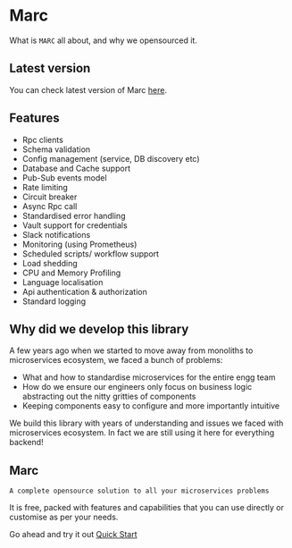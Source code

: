 # Marc

What is `MARC` all about, and why we opensourced it.

## Latest version
You can check latest version of Marc [here](https://www.npmjs.com/package/@uc-engg/openapi-rpc-node).

## Features

* Rpc clients
* Schema validation
* Config management (service, DB discovery etc)
* Database and Cache support
* Pub-Sub events model
* Rate limiting
* Circuit breaker
* Async Rpc call
* Standardised error handling
* Vault support for credentials
* Slack notifications
* Monitoring (using Prometheus)
* Scheduled scripts/ workflow support
* Load shedding
* CPU and Memory Profiling
* Language localisation
* Api authentication & authorization
* Standard logging

## Why did we develop this library

A few years ago when we started to move away from monoliths to microservices ecosystem, we faced a bunch of problems:
* What and how to standardise microservices for the entire engg team
* How do we ensure our engineers only focus on business logic abstracting out the nitty gritties of components
* Keeping components easy to configure and more importantly intuitive 

We build this library with years of understanding and issues we faced with microservices ecosystem. In fact we are still using it here for everything backend! 


## Marc

`A complete opensource solution to all your microservices problems`

It is free, packed with features and capabilities that you can use directly or customise as per your needs.

Go ahead and try it out [Quick Start](https://urbanclap-engg.github.io/openapi-rpc-node/#/pages/installation?id=quick-start!)

